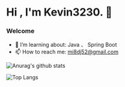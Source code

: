 <h1 align=""center>Hi , I'm Kevin3230. 👋</h1>
<h3>Welcome</h3>

- 🌱 I’m learning about: Java 、 Spring Boot
- 📫 How to reach me: mi8dj52@gmail.com

![Anurag's github stats](https://github-readme-stats.vercel.app/api?username=hsiangfeng&theme=vue-dark)

![Top Langs](https://github-readme-stats.vercel.app/api/top-langs/?username=kevin3230)
